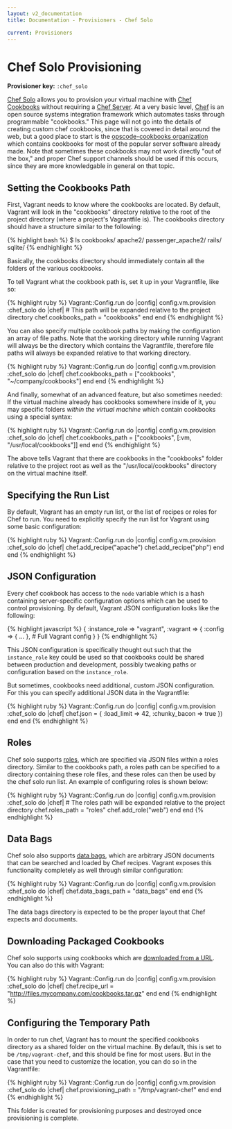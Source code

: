 ```yaml
---
layout: v2_documentation
title: Documentation - Provisioners - Chef Solo

current: Provisioners
---
```

# Chef Solo Provisioning

**Provisioner key:** `:chef_solo`

[Chef Solo](http://wiki.opscode.com/display/chef/Chef+Solo) allows you to provision your virtual
machine with [Chef Cookbooks](http://wiki.opscode.com/display/chef/Cookbooks) without requiring a
[Chef Server](http://wiki.opscode.com/display/chef/Chef+Server). At a very basic level, [Chef](http://www.opscode.com/chef/)
is an open source systems integration framework which automates tasks through programmable "cookbooks."
This page will not go into the details of creating custom chef cookbooks, since that
is covered in detail around the web, but a good place to start is the
[opscode-cookbooks organization](https://github.com/opscode-cookbooks)
which contains cookbooks for most of the popular server software already made. Note
that sometimes these cookbooks may not work directly
"out of the box," and proper Chef support channels should be used if this occurs,
since they are more knowledgable in general on that topic.

## Setting the Cookbooks Path

First, Vagrant needs to know where the cookbooks are located. By default, Vagrant will
look in the "cookbooks" directory relative to the root of the project directory (where
a project's Vagrantfile is). The cookbooks directory should have a structure similar to
the following:

{% highlight bash %}
$ ls cookbooks/
apache2/
passenger_apache2/
rails/
sqlite/
{% endhighlight %}

Basically, the cookbooks directory should immediately contain all the folders of the
various cookbooks.

To tell Vagrant what the cookbook path is, set it up in your Vagrantfile, like so:

{% highlight ruby %}
Vagrant::Config.run do |config|
  config.vm.provision :chef_solo do |chef|
    # This path will be expanded relative to the project directory
    chef.cookbooks_path = "cookbooks"
  end
end
{% endhighlight %}

You can also specify multiple cookbook paths by making the configuration an
array of file paths. Note that the working directory while running Vagrant will always
be the directory which contains the Vagrantfile, therefore file paths will always
be expanded relative to that working directory.

{% highlight ruby %}
Vagrant::Config.run do |config|
  config.vm.provision :chef_solo do |chef|
    chef.cookbooks_path = ["cookbooks", "~/company/cookbooks"]
  end
end
{% endhighlight %}

And finally, somewhat of an advanced feature, but also sometimes needed: If
the virtual machine already has cookbooks somewhere inside of it, you may
specific folders _within the virtual machine_ which contain cookbooks using
a special syntax:

{% highlight ruby %}
Vagrant::Config.run do |config|
  config.vm.provision :chef_solo do |chef|
    chef.cookbooks_path = ["cookbooks", [:vm, "/usr/local/cookbooks"]]
  end
end
{% endhighlight %}

The above tells Vagrant that there are cookbooks in the "cookbooks" folder
relative to the project root as well as the "/usr/local/cookbooks" directory
on the virtual machine itself.

## Specifying the Run List

By default, Vagrant has an empty run list, or the list of recipes or roles for
Chef to run. You need to explicitly specify the run list for Vagrant using
some basic configuration:

{% highlight ruby %}
Vagrant::Config.run do |config|
  config.vm.provision :chef_solo do |chef|
    chef.add_recipe("apache")
    chef.add_recipe("php")
  end
end
{% endhighlight %}

## JSON Configuration

Every chef cookbook has access to the `node` variable which is a hash containing
server-specific configuration options which can be used to control provisioning.
By default, Vagrant JSON configuration looks like the following:

{% highlight javascript %}
{
  :instance_role => "vagrant",
  :vagrant => {
    :config => { ... }, # Full Vagrant config
  }
}
{% endhighlight %}

This JSON configuration is specifically thought out such that the `instance_role`
key could be used so that cookbooks could be shared between production and development,
possibly tweaking paths or configuration based on the `instance_role`.

But sometimes, cookbooks need additional, custom JSON configuration. For this
you can specify additional JSON data in the Vagrantfile:

{% highlight ruby %}
Vagrant::Config.run do |config|
  config.vm.provision :chef_solo do |chef|
    chef.json = {
      :load_limit => 42,
      :chunky_bacon => true
    })
  end
end
{% endhighlight %}

## Roles

Chef solo supports [roles](http://wiki.opscode.com/display/chef/Roles), which are specified via
JSON files within a roles directory. Similar to the cookbooks path, a roles path can be specified
to a directory containing these role files, and these roles can then be used by the
chef solo run list. An example of configuring roles is shown below:

{% highlight ruby %}
Vagrant::Config.run do |config|
  config.vm.provision :chef_solo do |chef|
    # The roles path will be expanded relative to the project directory
    chef.roles_path = "roles"
    chef.add_role("web")
  end
end
{% endhighlight %}

## Data Bags

Chef solo also supports [data bags](http://wiki.opscode.com/display/chef/Data+Bags),
which are arbitrary JSON documents that can be searched and loaded by Chef recipes.
Vagrant exposes this functionality completely as well through similar configuration:

{% highlight ruby %}
Vagrant::Config.run do |config|
  config.vm.provision :chef_solo do |chef|
    chef.data_bags_path = "data_bags"
  end
end
{% endhighlight %}

The data bags directory is expected to be the proper layout that Chef expects
and documents.

## Downloading Packaged Cookbooks

Chef solo supports using cookbooks which are [downloaded from a URL](http://wiki.opscode.com/display/chef/Chef+Solo#ChefSolo-RunningfromaURL). You can also do this with Vagrant:

{% highlight ruby %}
Vagrant::Config.run do |config|
  config.vm.provision :chef_solo do |chef|
    chef.recipe_url = "http://files.mycompany.com/cookbooks.tar.gz"
  end
end
{% endhighlight %}

## Configuring the Temporary Path

In order to run chef, Vagrant has to mount the specified cookbooks directory as a
shared folder on the virtual machine. By default, this is set to be `/tmp/vagrant-chef`,
and this should be fine for most users. But in the case that you need to customize
the location, you can do so in the Vagrantfile:

{% highlight ruby %}
Vagrant::Config.run do |config|
  config.vm.provision :chef_solo do |chef|
    chef.provisioning_path = "/tmp/vagrant-chef"
  end
end
{% endhighlight %}

This folder is created for provisioning purposes and destroyed once provisioning
is complete.
